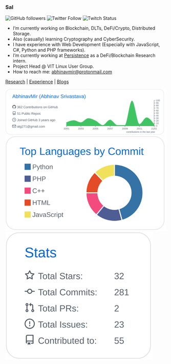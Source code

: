 ### Sal
![GitHub followers](https://img.shields.io/github/followers/abhinavmir?style=social) ![Twitter Follow](https://img.shields.io/twitter/follow/abhinavmir?style=social) ![Twitch Status](https://img.shields.io/twitch/status/abhinavmir?style=social)
- I’m currently working on Blockchain, DLTs, DeFi/Crypto, Distributed Storage.
- Also (casually) learning Cryptography and CyberSecurity.
- I have experience with Web Development (Especially with JavaScript, C#, Python and PHP frameworks).
- I’m currently working at <a href="https://persistence.one">Persistence</a> as a DeFi/Blockchain Research intern.
- Project Head @ VIT Linux User Group.
- How to reach me: abhinavmir@protonmail.com 

[Research](https://www.researchgate.net/profile/Abhinav_Srivastava34) | [Experience](https://abhinavmir.netlify.app/experience/) | [Blogs](medium.com/@abhinavmir)

[![](./profile-summary-card-output/github/0-profile-details.svg)](https://github.com/vn7n24fzkq/github-profile-summary-cards)
[![](./profile-summary-card-output/github/2-most-commit-language.svg)](https://github.com/vn7n24fzkq/github-profile-summary-cards)
[![](./profile-summary-card-output/github/3-stats.svg)](https://github.com/vn7n24fzkq/github-profile-summary-cards)

